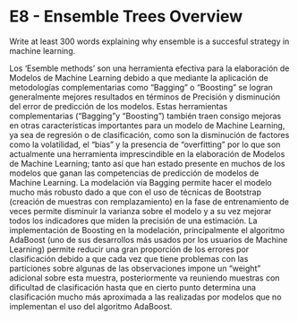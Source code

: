 # E8 - Ensemble Trees Overview

Write at least 300 words explaining why ensemble is a succesful strategy in machine learning.

Los ‘Esemble methods’ son una herramienta efectiva para la elaboración de Modelos de Machine Learning debido a que mediante la aplicación de metodologías complementarias como “Bagging” o “Boosting” se logran generalmente mejores resultados en términos de Precisión y disminución del error de predicción de los modelos.
Estas herramientas complementarias (“Bagging”y “Boosting”) también traen consigo mejoras en otras características importantes para un modelo de Machine Learning, ya sea de regresión o de clasificación, como son la disminución de factores como la volatilidad, el “bias” y la presencia de “overfitting” por lo que son actualmente una herramienta imprescindible en la elaboración de Modelos de Machine Learning; tanto así que han estado presente en muchos de los modelos que ganan las competencias de predicción de modelos de Machine Learning.
La modelación vía Bagging permite hacer el modelo mucho más robusto dado a que con el uso de técnicas de Bootstrap (creación de muestras con remplazamiento) en la fase de entrenamiento de veces permite disminuir la varianza sobre el modelo y a su vez mejorar todos los indicadores que miden la precisión de una estimación.
La implementación de Boosting en la modelación, principalmente el algoritmo AdaBoost (uno de sus desarrollos más usados por los usuarios de Machine Learning) permite reducir una gran proporción de los errores por clasificación debido a que cada vez que tiene problemas con las particiones sobre algunas de las observaciones impone un “weight” adicional sobre esta muestra, posteriormente va reuniendo muestras con dificultad de clasificación hasta que en cierto punto determina una clasificación mucho más aproximada a las realizadas por modelos que no implementan el uso del algoritmo AdaBoost.

